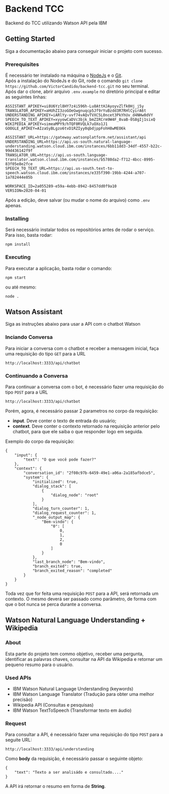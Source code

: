 # Backend TCC
Backend do TCC utilizando Watson API pela IBM
## Getting Started
Siga a documentação abaixo para conseguir iniciar o projeto com sucesso.
### Prerequisites
É necessário ter instalado na máquina o [NodeJs](https://nodejs.org/en/) e o [Git](https://git-scm.com/).
<br/>
Após a instalação do NodeJs e do Git, rode o comando `git clone https://github.com/VictorCandido/backend-tcc.git` no seu terminal.
<br/>
Após dar o clone, abrir arquivo `.env.example` no diretório principal e editar as seguintes linhas:
```
ASSISTANT_APIKEY=ui8U6Yzl8HY7z4i596h-Lu8AttHJAyoyvZlfk0Hj_j5y
TRANSLATOR_APIKEY=aHUhZI3zoGOeGwgnuqcp5Jf9rYuBzdd3R7RHlCyirA6t
UNDERSTANDING_APIKEY=iARlYy-vvf74vAQvTVXC5L0ncet3PkYhUv_d4NHw0dVY
SPEECH_TO_TEXT_APIKEY=xyyowCaDVc3bjk_bmZIRCrm9W4F_8vaB-0S8gIj1sixQ
WIKIPEDIA_APIKEY=simeaMPY9/hTQF0RVQLk7uOXo1J1
GOOGLE_APIKEY=AIzaSyBLgzo6tvD1RZIyy0qbdjppFohH8wMEO6k

ASSISTANT_URL=https://gateway.watsonplatform.net/assistant/api
UNDERSTANDING_URL=https://api.us-south.natural-language-understanding.watson.cloud.ibm.com/instances/6bb11dd3-34df-4557-b22c-99d436142f9f
TRANSLATOR_URL=https://api.us-south.language-translator.watson.cloud.ibm.com/instances/b5780da2-f712-4bcc-8995-83f05e8e2fce
SPEECH_TO_TEXT_URL=https://api.us-south.text-to-speech.watson.cloud.ibm.com/instances/e335f390-19bb-4244-a707-1a782444e85b

WORKSPACE_ID=2a055289-e59a-4ebb-8942-8457dd0f9a10
VERSION=2020-04-01
```
Após a edição, deve salvar (ou mudar o nome do arquivo) como `.env` apenas.
### Installing
Será necessário instalar todos os repositórios antes de rodar o serviço. Para isso, basta rodar:
```
npm install
```
### Executing
Para executar a aplicação, basta rodar o comando:
```
npm start
```
ou até mesmo:
```
node .
```
## Watson Assistant
Siga as instruções abaixo para usar a API com o chatbot Watson
### Inciando Conversa
Para iniciar a conversa com o chatbot e receber a mensagem inicial, faça uma requisição do tipo `GET` para a URL
```
http://localhost:3333/api/chatbot
```
### Continuando a Conversa
Para continuar a conversa com o bot, é necessário fazer uma requisição do tipo `POST` para a URL
```
http://localhost:3333/api/chatbot
```
Porém, agora, é necessário passar 2 parametros no corpo da requisição:
* **input**. Deve conter o texto de entrada do usuário;
* **context**. Deve conter o contexto retornado na requisição anterior pelo chatbot, para que ele saiba o que responder logo em seguida.

Exemplo do corpo da requisição:
```
{
	"input": {
		"text": "O que você pode fazer?"
	},
	"context": {
        "conversation_id": "2f08c97b-6459-49e1-a06a-2a185afbdce5",
        "system": {
            "initialized": true,
            "dialog_stack": [
                {
                    "dialog_node": "root"
                }
            ],
            "dialog_turn_counter": 1,
            "dialog_request_counter": 1,
            "_node_output_map": {
                "Bem-vindo": {
                    "0": [
                        0,
                        1,
                        2,
                        0
                    ]
                }
            },
            "last_branch_node": "Bem-vindo",
            "branch_exited": true,
            "branch_exited_reason": "completed"
        }
    }
}
```
Toda vez que for feita uma requisição `POST` para a API, será retornada um contexto. O mesmo deverá ser passado como parâmetro, de forma com que o bot nunca se perca durante a conversa.
## Watson Natural Language Understanding + Wikipedia
### About
Esta parte do projeto tem commo objetivo, receber uma pergunta, identificar as palavras chaves, consultar na API da Wikipedia e retornar um pequeno resumo para o usuário.
### Used APIs
- IBM Watson Natural Language Understanding (keywords)
- IBM Watson Language Translator (Tradução para obter uma melhor precisão)
- Wikipedia API (Consultas e pesquisas)
- IBM Watson TextToSpeech (Transformar texto em áudio)
### Request
Para consultar a API, é necessário fazer uma requisição do tipo `POST` para a seguite URL:
```
http://localhost:3333/api/understanding
```
Como **body** da requisição, é necessário passar o seguinte objeto:
```
{
	"text": "Texto a ser analisádo e consultado...."
}
```
A API irá retornar o resumo em forma de **String**.
